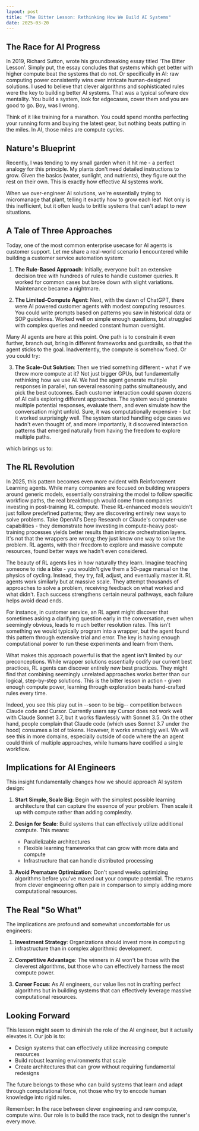 ```yaml
---
layout: post
title: "The Bitter Lesson: Rethinking How We Build AI Systems"
date: 2025-03-20
---
```


## The Race for AI Progress
In 2019, Richard Sutton, wrote his groundbreaking essay titled 'The Bitter Lesson'. Simply put, the essay concludes that systems which get better with higher compute beat the systems that do not. Or specifically in AI: raw computing power consistently wins over intricate human-designed solutions. I used to believe that clever algorithms and sophisticated rules were the key to building better AI systems. That was a typical sofware dev mentality. You build a system, look for edgecases, cover them and you are good to go. Boy, was I wrong. 

Think of it like training for a marathon. You could spend months perfecting your running form and buying the latest gear, but nothing beats putting in the miles. In AI, those miles are compute cycles.

## Nature's Blueprint
Recently, I was tending to my small garden when it hit me - a perfect analogy for this principle. My plants don't need detailed instructions to grow. Given the basics (water, sunlight, and nutrients), they figure out the rest on their own. This is exactly how effective AI systems work. 

When we over-engineer AI solutions, we're essentially trying to micromanage that plant, telling it exactly how to grow each leaf. Not only is this inefficient, but it often leads to brittle systems that can't adapt to new situations.

## A Tale of Three Approaches
Today, one of the most common enterprise usecase for AI agents is customer support. Let me share a real-world scenario I encountered while building a customer service automation system:

1. **The Rule-Based Approach**: Initially, everyone built an extensive decision tree with hundreds of rules to handle customer queries. It worked for common cases but broke down with slight variations. Maintenance became a nightmare.

2. **The Limited-Compute Agent**: Next, with the dawn of ChatGPT, there were AI powered customer agents with modest computing resources. You could write prompts based on patterns you saw in historical data or SOP guidelines. Worked well on simple enough questions, but struggled with complex queries and needed constant human oversight.

Many AI agents are here at this point. One path is to constrain it even further, branch out, bring in different frameworks and guardrails, so that the agent sticks to the goal. Inadventently, the compute is somehow fixed. Or you could try: 

3. **The Scale-Out Solution**: Then we tried something different - what if we threw more compute at it? Not just bigger GPUs, but fundamentally rethinking how we use AI. We had the agent generate multiple responses in parallel, run several reasoning paths simultaneously, and pick the best outcomes. Each customer interaction could spawn dozens of AI calls exploring different approaches. The system would generate multiple potential responses, evaluate them, and even simulate how the conversation might unfold. Sure, it was computationally expensive - but it worked surprisingly well. The system started handling edge cases we hadn't even thought of, and more importantly, it discovered interaction patterns that emerged naturally from having the freedom to explore multiple paths.

which brings us to: 

## The RL Revolution
 In 2025, this pattern becomes even more evident with Reinforcement Learning agents. While many companies are focused on building wrappers around generic models, essentially constraining the model to follow specific workflow paths, the real breakthrough would come from companies investing in post-training RL compute. These RL-enhanced models wouldn't just follow predefined patterns; they are discovering entirely new ways to solve problems. Take OpenAI's Deep Research or Claude's computer-use capabilities - they demonstrate how investing in compute-heavy post-training processes yields better results than intricate orchestration layers. It's not that the wrappers are wrong; they just know one way to solve the problem. RL agents, with their freedom to explore and massive compute resources, found better ways we hadn't even considered.

The beauty of RL agents lies in how naturally they learn. Imagine teaching someone to ride a bike - you wouldn't give them a 50-page manual on the physics of cycling. Instead, they try, fall, adjust, and eventually master it. RL agents work similarly but at massive scale. They attempt thousands of approaches to solve a problem, receiving feedback on what worked and what didn't. Each success strengthens certain neural pathways, each failure helps avoid dead ends. 

For instance, in customer service, an RL agent might discover that sometimes asking a clarifying question early in the conversation, even when seemingly obvious, leads to much better resolution rates. This isn't something we would typically program into a wrapper, but the agent found this pattern through extensive trial and error. The key is having enough computational power to run these experiments and learn from them.

What makes this approach powerful is that the agent isn't limited by our preconceptions. While wrapper solutions essentially codify our current best practices, RL agents can discover entirely new best practices. They might find that combining seemingly unrelated approaches works better than our logical, step-by-step solutions. This is the bitter lesson in action - given enough compute power, learning through exploration beats hand-crafted rules every time.

Indeed, you see this play out in --soon to be big-- competition between Claude code and Cursor. Currently users say Cursor does not work well with Claude Sonnet 3.7, but it works flawlessly with Sonnet 3.5. On the other hand, people complain that Claude code (which uses Sonnet 3.7 under the hood) consumes a lot of tokens. However, it works amazingly well. We will see this in more domains, especially outside of code where the an agent could think of multiple approaches, while humans have codified a single workflow.  

## Implications for AI Engineers
This insight fundamentally changes how we should approach AI system design:

1. **Start Simple, Scale Big**: Begin with the simplest possible learning architecture that can capture the essence of your problem. Then scale it up with compute rather than adding complexity.

2. **Design for Scale**: Build systems that can effectively utilize additional compute. This means:
   - Parallelizable architectures
   - Flexible learning frameworks that can grow with more data and compute
   - Infrastructure that can handle distributed processing

3. **Avoid Premature Optimization**: Don't spend weeks optimizing algorithms before you've maxed out your compute potential. The returns from clever engineering often pale in comparison to simply adding more computational resources.

## The Real "So What"
The implications are profound and somewhat uncomfortable for us engineers:

1. **Investment Strategy**: Organizations should invest more in computing infrastructure than in complex algorithmic development.

2. **Competitive Advantage**: The winners in AI won't be those with the cleverest algorithms, but those who can effectively harness the most compute power.

3. **Career Focus**: As AI engineers, our value lies not in crafting perfect algorithms but in building systems that can effectively leverage massive computational resources.

## Looking Forward
This lesson might seem to diminish the role of the AI engineer, but it actually elevates it. Our job is to:
- Design systems that can effectively utilize increasing compute resources
- Build robust learning environments that scale
- Create architectures that can grow without requiring fundamental redesigns

The future belongs to those who can build systems that learn and adapt through computational force, not those who try to encode human knowledge into rigid rules.

Remember: In the race between clever engineering and raw compute, compute wins. Our role is to build the race track, not to design the runner's every move.
